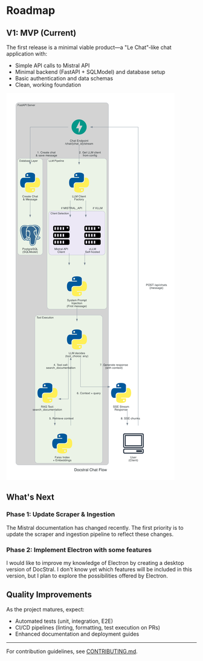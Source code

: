 # Roadmap

## V1: MVP (Current)

The first release is a minimal viable product—a "Le Chat"‑like chat application with:

- Simple API calls to Mistral API
- Minimal backend (FastAPI + SQLModel) and database setup
- Basic authentication and data schemas
- Clean, working foundation

![docstral_flow.png](docs/docstral_flow.png)

## What's Next

### Phase 1: Update Scraper & Ingestion

The Mistral documentation has changed recently. The first priority is to update the scraper and ingestion pipeline to reflect these changes.

### Phase 2: Implement Electron with some features

I would like to improve my knowledge of Electron by creating a desktop version of DocStral.
I don't know yet which features will be included in this version, but I plan to explore the possibilities offered by Electron.

## Quality Improvements

As the project matures, expect:

- Automated tests (unit, integration, E2E)
- CI/CD pipelines (linting, formatting, test execution on PRs)
- Enhanced documentation and deployment guides

---

For contribution guidelines, see [CONTRIBUTING.md](./CONTRIBUTING.md).